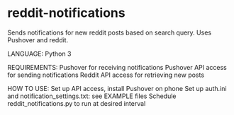 # reddit-notifications
Sends notifications for new reddit posts based on search query. Uses Pushover and reddit.

LANGUAGE:
Python 3

REQUIREMENTS:
Pushover for receiving notifications
Pushover API access for sending notifications
Reddit API access for retrieving new posts

HOW TO USE:
Set up API access, install Pushover on phone
Set up auth.ini and notification_settings.txt: see EXAMPLE files
Schedule reddit_notifications.py to run at desired interval
